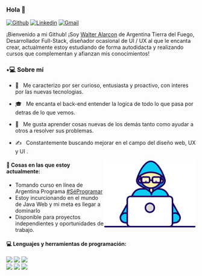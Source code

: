 ### Hola 👋 

[![Github](https://img.shields.io/badge/-Github-000?style=flat&logo=Github&logoColor=white)](https://github.com/IngAlarcon)
[![Linkedin](https://img.shields.io/badge/-LinkedIn-blue?style=flat&logo=Linkedin&logoColor=white)](https://www.linkedin.com/in/alarcon-walter)
[![Gmail](https://img.shields.io/badge/-Gmail-c14438?style=flat&logo=Gmail&logoColor=white)](mailto:ing.alarconwalter@gmail.com)

¡Bienvenido a mi Github! ¡Soy [Walter Alarcon]() de Argentina Tierra del Fuego, Desarrollador Full-Stack, diseñador ocasional de UI / UX al que le encanta crear, actualmente estoy estudiando de forma autodidacta y realizando cursos que complementan y afianzan mis conocimientos!  

<h3> •💻 Sobre mí </h3>

- 🤔 &nbsp; Me caracterizo por ser curioso, entusiasta y proactivo, con interes por las nuevas tecnologias.

- 🎓 &nbsp; Me encanta el back-end entender la logica de todo lo que pasa por detras de lo que vemos.

- 🌱 &nbsp; Me gusta aprender cosas nuevas de los demás tanto como ayudar a otros a resolver sus problemas.

- ✍️ &nbsp; Constantemente buscando mejorar en el campo del diseño web, UX y UI .


<img align="right" src="https://github.com/IngAlarcon/IngAlarcon/blob/main/Developer.gif"/>


#### 🌱  Cosas en las que estoy actualmente: 
- Tomando curso en línea de Argentina Programa [#SéProgramar](https://www.argentina.gob.ar/produccion/argentina-programa/primera-etapa) 
- Estoy incurcionando en el mundo de Java Web y mi meta es llegar a dominarlo
- Disponible para proyectos independientes y oportunidades de trabajo.

#### :computer: Lenguajes y herramientas de programación:
<p>
  
<code><img width="10%" src="https://www.vectorlogo.zone/logos/java/java-ar21.svg"></code>
<code><img width="10%" src="https://www.vectorlogo.zone/logos/mysql/mysql-ar21.svg"></code>
<code><img width="10%" src="https://www.vectorlogo.zone/logos/php/php-ar21.svg"></code>
<br />
<code><img width="10%" src="https://www.vectorlogo.zone/logos/w3_html5/w3_html5-ar21.svg"></code>
<code><img width="10%" src="https://www.vectorlogo.zone/logos/netlifyapp_watercss/netlifyapp_watercss-ar21.svg"></code>
<code><img width="10%" src="https://www.vectorlogo.zone/logos/javascript/javascript-ar21.svg"></code>
<br />

</p>
